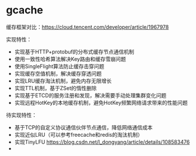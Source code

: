 # gcache

缓存框架对比：https://cloud.tencent.com/developer/article/1967978


实现特性：
- 实现基于HTTP+protobuf的分布式缓存节点通信机制
- 使用一致性哈希算法解决Key路由和缓存雪崩问题
- 使用SingleFlight算法防止缓存击穿问题
- 实现缓存空值机制，解决缓存穿透问题
- 实现LRU缓存淘汰机制，避免内存无限增长
- 实现TTL机制，基于ZSet的惰性删除
- 实现基于ETCD的服务注册和发现，解决需要手动处理集群变化问题
- 实现远程HotKey的本地缓存机制，避免HotKey频繁网络请求带来的性能问题

待实现特性：
- 基于TCP的自定义协议通信伙伴节点通信，降低网络通信成本
- 实现近似LRU（可以参考freecache和redis的淘汰机制）
- 实现TinyLFU https://blog.csdn.net/l_dongyang/article/details/108583476
- 